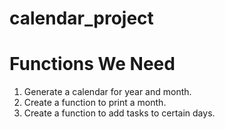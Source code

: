 # calendar_project

Functions We Need
=================

1. Generate a calendar for year and month.
2. Create a function to print a month.
3. Create a function to add tasks to certain days.

